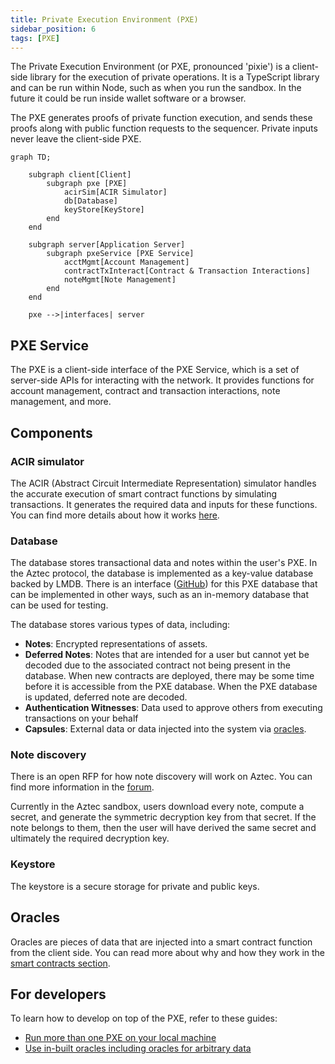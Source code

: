 ```yaml
---
title: Private Execution Environment (PXE)
sidebar_position: 6
tags: [PXE]
---
```


The Private Execution Environment (or PXE, pronounced 'pixie') is a client-side library for the execution of private operations. It is a TypeScript library and can be run within Node, such as when you run the sandbox. In the future it could be run inside wallet software or a browser.

The PXE generates proofs of private function execution, and sends these proofs along with public function requests to the sequencer. Private inputs never leave the client-side PXE.

```mermaid
graph TD;

    subgraph client[Client]
        subgraph pxe [PXE]
            acirSim[ACIR Simulator]
            db[Database]
            keyStore[KeyStore]
        end
    end

    subgraph server[Application Server]
        subgraph pxeService [PXE Service]
            acctMgmt[Account Management]
            contractTxInteract[Contract & Transaction Interactions]
            noteMgmt[Note Management]
        end
    end

    pxe -->|interfaces| server

```

## PXE Service

The PXE is a client-side interface of the PXE Service, which is a set of server-side APIs for interacting with the network. It provides functions for account management, contract and transaction interactions, note management, and more.

## Components

### ACIR simulator

The ACIR (Abstract Circuit Intermediate Representation) simulator handles the accurate execution of smart contract functions by simulating transactions. It generates the required data and inputs for these functions. You can find more details about how it works [here](./acir_simulator.md).

### Database

The database stores transactional data and notes within the user's PXE. In the Aztec protocol, the database is implemented as a key-value database backed by LMDB. There is an interface ([GitHub](https://github.com/AztecProtocol/aztec-packages/blob/ca8b5d9dbff8d8062dbf1cb1bd39d93a4a636e86/yarn-project/pxe/src/database/pxe_database.ts)) for this PXE database that can be implemented in other ways, such as an in-memory database that can be used for testing.

The database stores various types of data, including:

- **Notes**: Encrypted representations of assets.
- **Deferred Notes**: Notes that are intended for a user but cannot yet be decoded due to the associated contract not being present in the database. When new contracts are deployed, there may be some time before it is accessible from the PXE database. When the PXE database is updated, deferred note are decoded.
- **Authentication Witnesses**: Data used to approve others from executing transactions on your behalf
- **Capsules**: External data or data injected into the system via [oracles](#oracles).

### Note discovery

There is an open RFP for how note discovery will work on Aztec. You can find more information in the [forum](https://forum.aztec.network/t/request-for-proposals-note-discovery-protocol/2584).

Currently in the Aztec sandbox, users download every note, compute a secret, and generate the symmetric decryption key from that secret. If the note belongs to them, then the user will have derived the same secret and ultimately the required decryption key.

### Keystore

The keystore is a secure storage for private and public keys.

## Oracles

Oracles are pieces of data that are injected into a smart contract function from the client side. You can read more about why and how they work in the [smart contracts section](../../smart_contracts/oracles/index.md).

## For developers

To learn how to develop on top of the PXE, refer to these guides:

- [Run more than one PXE on your local machine](../../../guides/developer_guides/local_env/run_more_than_one_pxe_sandbox.md)
- [Use in-built oracles including oracles for arbitrary data](../../../guides/developer_guides/smart_contracts/writing_contracts/how_to_pop_capsules.md)
